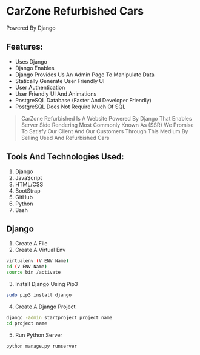 # CarZone Refurbished Cars 
Powered By Django 
## Features:
- Uses Django 
- Django Enables 
- Django Provides Us An Admin Page To Manipulate Data
- Statically Generate User Friendly UI
- User Authentication 
- User Friendly UI And Animations 
- PostgreSQL Database (Faster And Developer Friendly)
- PostgreSQL Does Not Require Much Of SQL

> CarZone Refurbished Is A Website Powered By Django That Enables Server Side Rendering Most Commonly Known As (SSR)
> We Promise To Satisfy Our Client And Our Customers Through This Medium By Selling Used And Refurbished Cars 

## Tools And Technologies Used:
1. Django 
2. JavaScript 
3. HTML/CSS 
4. BootStrap 
5. GitHub
6. Python
7. Bash 

## Django 
1. Create A File
2. Create A Virtual Env 
```sh
virtualenv (V ENV Name) 
cd (V ENV Name)
source bin /activate
```
3. Install Django Using Pip3 
```sh
sudo pip3 install django
```
4. Create A Django Project 
```sh
django -admin startproject project name 
cd project name 
```
5. Run Python Server 
```sh
python manage.py runserver
```





